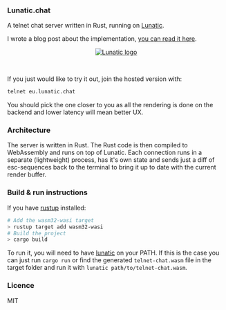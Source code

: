 ### Lunatic.chat

A telnet chat server written in Rust, running on [Lunatic](https://github.com/lunatic-solutions/lunatic).

I wrote a blog post about the implementation,
[you can read it here](https://lunatic.solutions/blog/lunatic-chat/).

<div align="center">
    <a href="#">
        <img src="https://raw.githubusercontent.com/lunatic-solutions/chat/main/assets/ss.png" alt="Lunatic logo">
    </a>
    <p>&nbsp;</p>
</div>

If you just would like to try it out, join the hosted version with:

```bash
telnet eu.lunatic.chat
```

You should pick the one closer to you as all the rendering is done on the backend and lower latency
will mean better UX.

### Architecture

The server is written in Rust. The Rust code is then compiled to WebAssembly and runs on top of
Lunatic. Each connection runs in a separate (lightweight) process, has it's own state and sends
just a diff of esc-sequences back to the terminal to bring it up to date with the current render
buffer.

### Build & run instructions

If you have [rustup](https://rustup.rs/) installed:

```bash
# Add the wasm32-wasi target
> rustup target add wasm32-wasi
# Build the project
> cargo build
```

To run it, you will need to have [lunatic](https://github.com/lunatic-solutions/lunatic) on your PATH.
If this is the case you can just run `cargo run` or find the generated `telnet-chat.wasm` file
in the target folder and run it with `lunatic path/to/telnet-chat.wasm`.

### Licence

MIT
